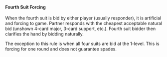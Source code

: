 #### Fourth Suit Forcing
When the fourth suit is bid by either player (usually responder), it is artificial and forcing to game. 
Partner responds with the cheapest acceptable natural bid (unshown 4-card major, 3-card support, etc.).
Fourth suit bidder then clarifies the hand by bidding naturally.

The exception to this rule is when all four suits are bid at the 1-level. 
This is forcing for one round and does not guarantee spades.
